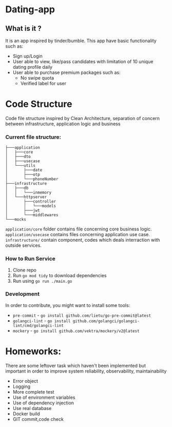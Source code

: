 # Dating-app

## What is it ?
It is an app inspired by tinder/bumble. This app have basic functionality such as:
* Sign up/Login
* User able to view, like/pass candidates with limitation of 10 unique dating profile daily
* User able to purchase premium packages such as:
    * No swipe quota 
    * Verified label for user

# Code Structure
Code file structure inspired by Clean Architecture, separation of concern between infrastructure, application logic and business 

### Current file structure:

```
├───application
│   ├───core
│   ├───dto
│   ├───usecase
│   └───utils
│       ├───date
│       ├───otp
│       └───phoneNumber
├───infrastructure
│   ├───db
│   │   └───inmemory
│   └───httpserver
│       ├───controller
│       │   └───models
│       ├───jwt
│       └───middlewares
└───mocks
```
`application/core` folder contains file concerning core business logic. `application/usecase` contains files concerning application use case. `infrastructure/` contain component, codes which deals interraction with outside services. 

### How to Run Service
1. Clone repo
2. Run `go mod tidy` to download dependencies
3. Run using `go run ./main.go`

### Development
In order to contribute, you might want to install some tools:
* `pre-commit` - `go install github.com/lietu/go-pre-commit@latest`
* `golangci-lint` - `go install github.com/golangci/golangci-lint/cmd/golangci-lint`
* `mockery` - `go install github.com/vektra/mockery/v2@latest`


# Homeworks:
There are some leftover task which haven't been implemented but important in order to improve system reliability, observability, maintainability
* Error object
* Logging
* More complete test
* Use of environment variables
* Use of dependency injection
* Use real database
* Docker build
* GIT commit,code check